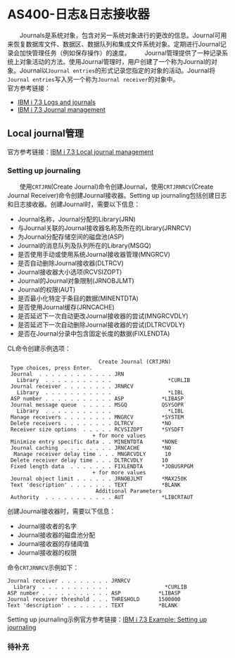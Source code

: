 # AS400-日志&日志接收器
&#8195;&#8195;Journals是系统对象，包含对另一系统对象进行的更改的信息。Journal可用来恢复数据库文件、数据区、数据队列和集成文件系统对象。定期进行Journal记录会加快管理任务（例如保存操作）的速度。
&#8195;&#8195;Journal管理提供了一种记录系统上对象活动的方法。使用Journal管理时，用户创建了一个称为Journal的对象。Journal以`Journal entries`的形式记录您指定的对象的活动。Journal将`Journal entries`写入另一个称为`Journal receiver`的对象中。     
官方参考链接：
- [IBM i 7.3 Logs and journals](https://www.ibm.com/docs/en/i/7.3?topic=concepts-logs-journals)
- [IBM i 7.3 Journal management](https://www.ibm.com/docs/zh/i/7.3?topic=management-journal)

## Local journal管理
官方参考链接：[IBM i 7.3 Local journal management](https://www.ibm.com/docs/zh/i/7.3?topic=management-local-journal)
### Setting up journaling
&#8195;&#8195;使用`CRTJRN`(Create Journal)命令创建Journal，使用`CRTJRNRCV`(Create Journal Receiver)命令创建Journal接收器。Setting up journaling包括创建日志和日志接收器。创建Journal时，需要以下信息：
- Journal名称，Journal分配的Library(JRN)
- 与Journal关联的Journal接收器名称及所在的Library(JRNRCV)
- 为Journal分配存储空间的磁盘池(ASP)
- Journal的消息队列及队列所在的Library(MSGQ)
- 是否使用手动或使用系统Journal接收器管理(MNGRCV)
- 是否自动删除Journal接收器(DLTRCV)
- Journal接收器大小选项(RCVSIZOPT)
- Journal的Journal对象限制(JRNOBJLMT)
- Journal的权限(AUT)
- 是否最小化特定于条目的数据(MINENTDTA)
- 是否使用Journal缓存(JRNCACHE)
- 是否延迟下一次自动更改Journal接收器的尝试(MNGRCVDLY)
- 是否延迟下一次自动删除Journal接收器的尝试(DLTRCVDLY)
- 是否在Journal分录中包含固定长度的数据(FIXLENDTA)

CL命令创建示例选项：
```
                             Create Journal (CRTJRN)         
 Type choices, press Enter.                                  
 Journal  . . . . . . . . . . . . JRN                        
   Library  . . . . . . . . . . .                  *CURLIB   
 Journal receiver . . . . . . . . JRNRCV                     
   Library  . . . . . . . . . . .                  *LIBL     
 ASP number . . . . . . . . . . . ASP            *LIBASP     
 Journal message queue  . . . . . MSGQ           QSYSOPR     
   Library  . . . . . . . . . . .                  *LIBL     
 Manage receivers . . . . . . . . MNGRCV         *SYSTEM     
 Delete receivers . . . . . . . . DLTRCV         *NO         
 Receiver size options  . . . . . RCVSIZOPT      *SYSDFT     
                           + for more values                 
 Minimize entry specific data . . MINENTDTA      *NONE       
 Journal caching  . . . . . . . . JRNCACHE       *NO       
  Manage receiver delay time . . . MNGRCVDLY      10            
 Delete receiver delay time . . . DLTRCVDLY      10            
 Fixed length data  . . . . . . . FIXLENDTA      *JOBUSRPGM    
                           + for more values                   
 Journal object limit . . . . . . JRNOBJLMT      *MAX250K      
 Text 'description' . . . . . . . TEXT           *BLANK        
                            Additional Parameters              
 Authority  . . . . . . . . . . . AUT            *LIBCRTAUT      
```
创建Journal接收器时，需要以下信息：
- Journal接收者的名字
- Journal接收器的磁盘池分配
- Journal接收器的存储阈值
- Journal接收器的权限

命令`CRTJRNRCV`示例如下：
```
Journal receiver . . . . . . . . JRNRCV                     
  Library  . . . . . . . . . . .                  *CURLIB   
ASP number . . . . . . . . . . . ASP            *LIBASP     
Journal receiver threshold . . . THRESHOLD      1500000     
Text 'description' . . . . . . . TEXT           *BLANK      
```
Setting up journaling示例官方参考链接：[IBM i 7.3 Example: Setting up journaling](https://www.ibm.com/docs/zh/i/7.3?topic=journaling-example-setting-up)

### 待补充